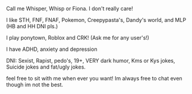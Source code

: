 Call me Whisper, Whisp or Fiona. I don't really care! 

I like STH, FNF, FNAF, Pokemon, Creepypasta's, Dandy's world, and MLP (HB and HH DNI pls.)

I play ponytown, Roblox and CRK! (Ask me for any user's!)




I have ADHD, anxiety and depression 


DNI: Sexist, Rapist, pedo's, 19+, VERY dark humor, Kms or Kys jokes, Suicide jokes and fat/ugly jokes.


feel free to sit with me when ever you want! Im always free to chat even though im not the best.
